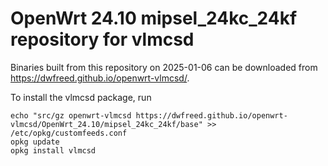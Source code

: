 OpenWrt 24.10 mipsel_24kc_24kf repository for vlmcsd
========

Binaries built from this repository on 2025-01-06 can be downloaded from <https://dwfreed.github.io/openwrt-vlmcsd/>.

To install the vlmcsd package, run

```
echo "src/gz openwrt-vlmcsd https://dwfreed.github.io/openwrt-vlmcsd/OpenWrt_24.10/mipsel_24kc_24kf/base" >> /etc/opkg/customfeeds.conf
opkg update
opkg install vlmcsd
```
